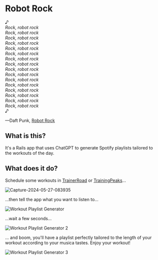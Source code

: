 # Robot Rock

*♪  
Rock, robot rock   
Rock, robot rock  
Rock, robot rock  
Rock, robot rock  
Rock, robot rock  
Rock, robot rock  
Rock, robot rock  
Rock, robot rock  
Rock, robot rock  
Rock, robot rock  
Rock, robot rock  
Rock, robot rock  
Rock, robot rock  
Rock, robot rock  
Rock, robot rock  
Rock, robot rock  
♪*

—Daft Punk, [Robot Rock](https://open.spotify.com/track/4zu9wo2FXoBSsKjO6tRB3R?si=8d71c00be1114587)

## What is this?

It's a Rails app that uses ChatGPT to generate Spotify playlists tailored to the workouts of the day.

## What does it do?

Schedule some workouts in [TrainerRoad](https://www.trainerroad.com) or [TrainingPeaks](https://www.trainingpeaks.com)...

![Capture-2024-05-27-083935](https://github.com/gesteves/robot-rock/assets/6379/eab31d28-7891-42c5-9bf0-fad256dd984d)

...then tell the app what you want to listen to...

![Workout Playlist Generator](https://github.com/gesteves/robot-rock/assets/6379/a0be93bc-1dca-48cc-9b7a-3f16e9230be8)

...wait a few seconds...

![Workout Playlist Generator 2](https://github.com/gesteves/robot-rock/assets/6379/3daa5c4c-ab41-4170-a834-d34d1dc8eee7)


... and boom, you'll have a playlist perfectly tailored to the length of your workout according to your musica tastes. Enjoy your workout!

![Workout Playlist Generator 3](https://github.com/gesteves/robot-rock/assets/6379/c78005ea-89ff-45b3-8396-b660377c1608)

